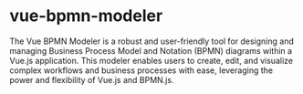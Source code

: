 # vue-bpmn-modeler
The Vue BPMN Modeler is a robust and user-friendly tool for designing and managing Business Process Model and Notation (BPMN) diagrams within a Vue.js application. This modeler enables users to create, edit, and visualize complex workflows and business processes with ease, leveraging the power and flexibility of Vue.js and BPMN.js.

